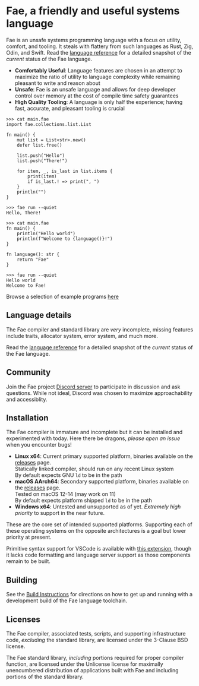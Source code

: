 # Fae, a friendly and useful systems language

Fae is an unsafe systems programming language with a focus on utility, comfort, and tooling. It steals with flattery from such languages as Rust, Zig, Odin, and Swift. Read the [language reference](./docs/language_reference.md) for a detailed snapshot of the *current* status of the Fae language.

 - **Comfortably Useful**: Language features are chosen in an attempt to maximize the ratio of utility to language complexity while remaining pleasant to write and reason about
 - **Unsafe**: Fae is an unsafe language and allows for deep developer control over memory at the cost of compile time safety guarantees
 - **High Quality Tooling**: A language is only half the experience; having fast, accurate, and pleasant tooling is crucial

```
>>> cat main.fae
import fae.collections.list.List

fn main() {
    mut list = List<str>.new()
    defer list.free()

    list.push("Hello")
    list.push("There!")

    for item, _, is_last in list.items {
        print(item)
        if is_last.! => print(", ")
    }
    println("")
}

>>> fae run --quiet
Hello, There!
```

```
>>> cat main.fae
fn main() {
    println("Hello world")
    println(f"Welcome to {language()}!")
}

fn language(): str {
    return "Fae"
}

>>> fae run --quiet
Hello world
Welcome to Fae!
```

Browse a selection of example programs [here](./examples)

## Language details

The Fae compiler and standard library are *very* incomplete, missing features include traits, allocator system, error system, and much more.

Read the [language reference](./docs/language_reference.md) for a detailed snapshot of the *current* status of the Fae language.

## Community

Join the Fae project [Discord server](https://discord.gg/uAufKTVYeB) to participate in discussion and ask questions. While not ideal, Discord was chosen to maximize approachability and accessiblity.

## Installation

The Fae compiler is immature and incomplete but it can be installed and experimented with today. Here there be dragons, *please open an issue* when you encounter bugs!

- **Linux x64**: Current primary supported platform, binaries available on the [releases](https://github.com/ForLoveOfCats/fae/releases) page.
    <br/>Statically linked compiler, should run on any recent Linux system
    <br/>By default expects GNU `ld` to be in the path
- **macOS AArch64**: Secondary supported platform, binaries available on the [releases](https://github.com/ForLoveOfCats/fae/releases) page.
    <br/>Tested on macOS 12-14 (may work on 11)
    <br/>By default expects platform shipped `ld` to be in the path
- **Windows x64**: Untested and unsupported as of yet. *Extremely high priority* to support in the near future.

These are the core set of intended supported platforms. Supporting each of these operating systems on the opposite architectures is a goal but lower priority at present.

Primitive syntax support for VSCode is available with [this extension](https://marketplace.visualstudio.com/items?itemName=fae-lang.vscode-fae), though it lacks code formatting and language server support as those components remain to be built.

## Building

See the [Build Instructions](./docs/build_instructions.md) for directions on how to get up and running with a development build of the Fae language toolchain.

## Licenses

The Fae compiler, associated tests, scripts, and supporting infrastructure code, *excluding* the standard library, are licensed under the 3-Clause BSD license.

The Fae standard library, *including* portions required for proper compiler function, are licensed under the Unlicense license for maximally unencumbered distribution of applications built with Fae and including portions of the standard library.
